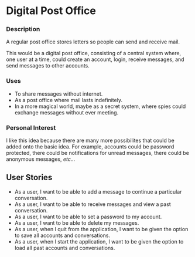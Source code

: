 # Digital Post Office 

### Description

A regular post office stores letters so people can send and receive mail.

This would be a digital post office, consisting of a central system where, one user at a time, could create an account, login, receive messages, and send messages to other accounts.

### Uses

- To share messages without internet.
- As a post office where mail lasts indefinitely.
- In a more magical world, maybe as a secret system, where spies could exchange messages without ever meeting.


### Personal Interest

I like this idea because there are many more possibilites that could be added onto the basic idea. For example, accounts could be password protected, there could be notifications for unread messages, there could be anonymous messages, *etc...*

## User Stories

- As a user, I want to be able to add a message to continue a particular conversation.
- As a user, I want to be able to receive messages and view a past conversation.
- As a user, I want to be able to set a password to my account.
- As a user, I want to be able to delete my messages.
- As a user, when I quit from the application, I want to be given the option to save all accounts and conversations.
- As a user, when I start the application, I want to be given the option to load all past accounts and conversations.